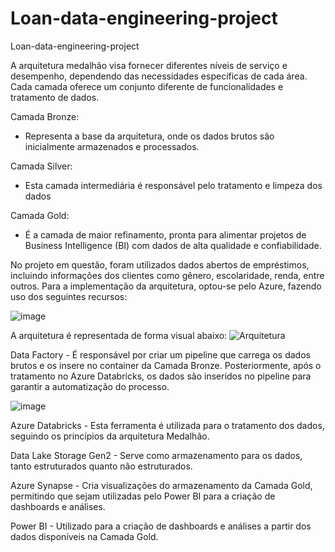 # Loan-data-engineering-project
Loan-data-engineering-project

A arquitetura medalhão visa fornecer diferentes níveis de serviço e desempenho, dependendo das necessidades específicas de cada área. Cada camada oferece um conjunto diferente de funcionalidades e tratamento de dados.

Camada Bronze:
  - Representa a base da arquitetura, onde os dados brutos são inicialmente armazenados e processados.
 
Camada Silver:
  - Esta camada intermediária é responsável pelo tratamento e limpeza dos dados

Camada Gold:
  - É a camada de maior refinamento, pronta para alimentar projetos de Business Intelligence (BI) com dados de alta qualidade e confiabilidade.

No projeto em questão, foram utilizados dados abertos de empréstimos, incluindo informações dos clientes como gênero, escolaridade, renda, entre outros. Para a implementação da arquitetura, optou-se pelo Azure, fazendo uso dos seguintes recursos:

![image](https://github.com/camila-almeida-rodrigues/Loan-data-engineering-project/assets/139059782/38a2aad0-108b-4a94-811a-995a429fbc20)


A arquitetura é representada de forma visual abaixo:
![Arquitetura](https://github.com/camila-almeida-rodrigues/Loan-data-engineering-project/assets/139059782/49ff22b5-7e6c-477a-9802-e8d8674da2e4)


Data Factory - É responsável por criar um pipeline que carrega os dados brutos e os insere no container da Camada Bronze. Posteriormente, após o tratamento no Azure Databricks, os dados são inseridos no pipeline para garantir a automatização do processo.

![image](https://github.com/camila-almeida-rodrigues/Loan-data-engineering-project/assets/139059782/4a42e2a2-e834-43e7-a32b-831053b2b373)


Azure Databricks - Esta ferramenta é utilizada para o tratamento dos dados, seguindo os princípios da arquitetura Medalhão.

 Data Lake Storage Gen2 - Serve como armazenamento para os dados, tanto estruturados quanto não estruturados.

 Azure Synapse - Cria visualizações do armazenamento da Camada Gold, permitindo que sejam utilizadas pelo Power BI para a criação de dashboards e análises.

 Power BI - Utilizado para a criação de dashboards e análises a partir dos dados disponíveis na Camada Gold.
